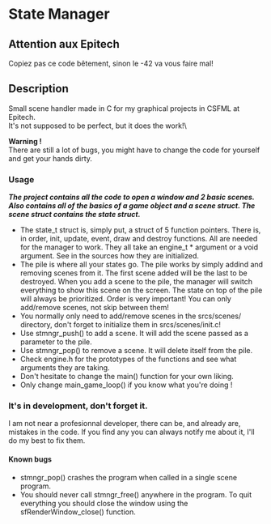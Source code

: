 # State Manager

## Attention aux Epitech
Copiez pas ce code bêtement, sinon le -42 va vous faire mal!

## Description

Small scene handler made in C for my graphical projects in CSFML at Epitech.\
It's not supposed to be perfect, but it does the work!\

**Warning !**\
There are still a lot of bugs, you might have to change the code for yourself and get your hands dirty.

### Usage
***The project contains all the code to open a window and 2 basic scenes.***
***Also contains all of the basics of a game object and a scene struct. The scene struct contains the state struct.***
- The state_t struct is, simply put, a struct of 5 function pointers. There is, in order, init, update, event, draw and destroy functions. All are needed for the manager to work. They all take an engine_t * argument or a void argument. See in the sources how they are initialized.
- The pile is where all your states go. The pile works by simply addind and removing scenes from it. The first scene added will be the last to be destroyed. When you add a scene to the pile, the manager will switch everything to show this scene on the screen. The state on top of the pile will always be prioritized. Order is very important! You can only add/remove scenes, not skip between them!
- You normally only need to add/remove scenes in the srcs/scenes/ directory, don't forget to initialize them in srcs/scenes/init.c!
- Use stmngr_push() to add a scene. It will add the scene passed as a parameter to the pile.
- Use stmngr_pop() to remove a scene. It will delete itself from the pile.
- Check engine.h for the prototypes of the functions and see what arguments they are taking.
- Don't hesitate to change the main() function for your own liking.
- Only change main_game_loop() if you know what you're doing !

### It's in development, don't forget it.
I am not near a profesionnal developer, there can be, and already are, mistakes in the code. If you find any you can always notify me about it, I'll do my best to fix them.

#### Known bugs
- stmngr_pop() crashes the program when called in a single scene program.
- You should never call stmngr_free() anywhere in the program. To quit everything you should close the window using the sfRenderWindow_close() function.
